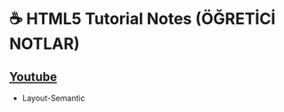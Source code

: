 
# ☕ HTML5 Tutorial Notes (ÖĞRETİCİ NOTLAR)
## [Youtube](https://www.youtube.com/channel/UCkOkVQFjxDOX9DY6YrQ56Bw)


- Layout-Semantic
